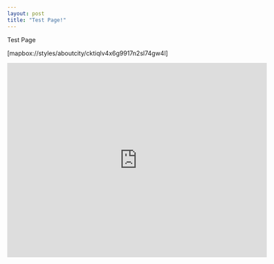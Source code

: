 ```yaml
---
layout: post
title: "Test Page!"
---
```


Test Page

[mapbox://styles/aboutcity/cktiqlv4x6g9917n2sl74gw4l]

<iframe src="https://www.google.com/maps/embed?pb=!1m23!1m12!1m3!1d11946.115031209421!2d126.920686460315!3d37.52874330437539!2m3!1f0!2f0!3f0!3m2!1i1024!2i768!4f13.1!4m8!3e6!4m0!4m5!1s0x357c9f3d84209cab%3A0xc7d7054dc2413179!2z67iM66Oo64uk7Jes7J2Y64-E7JetIFNlb3VsLCBZZW9uZ2RldW5ncG8tZ3UsIFllb3VpLWRvbmcsIDM1LTU!3m2!1d37.521355899999996!2d126.92497949999999!5e0!3m2!1sen!2skr!4v1631540975010!5m2!1sen!2skr" width="600" height="450" style="border:0;" allowfullscreen="" loading="lazy"></iframe>
